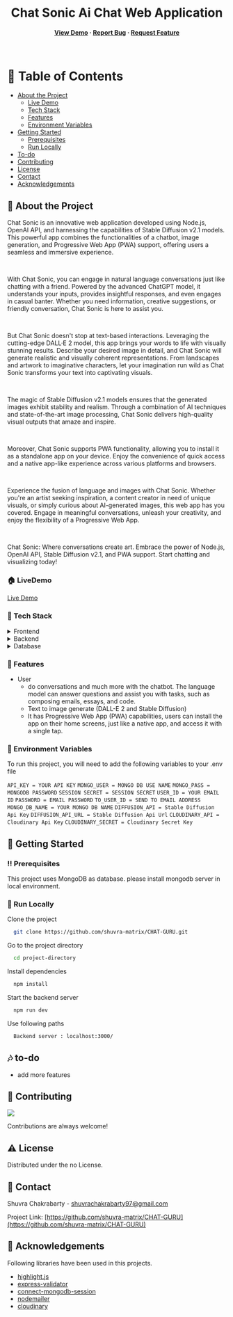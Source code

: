 <!--
Hey, thanks for using the awesome-readme-template template.
If you have any enhancements, then fork this project and create a pull request
or just open an issue with the label "enhancement".
Don't forget to give this project a star for additional support ;)
Maybe you can mention me or this repo in the acknowledgements too
-->
<div align="center">
  <h1>Chat Sonic Ai Chat Web Application</h1>
  
  
<!-- Badges -->

<h4>
    <a href="https://chat-sonic.onrender.com/">View Demo</a>
  <span> · </span>
    <a href="https://github.com/shuvra-matrix/CHAT-GURU/issues/">Report Bug</a>
  <span> · </span>
    <a href="https://github.com/shuvra-matrix/CHAT-GURU/issues/">Request Feature</a>
  </h4>
</div>

<br />

<!-- Table of Contents -->

# :notebook_with_decorative_cover: Table of Contents

- [About the Project](#star2-about-the-project)
  - [Live Demo](#house-livedemo)
  - [Tech Stack](#space_invader-tech-stack)
  - [Features](#dart-features)
  - [Environment Variables](#key-environment-variables)
- [Getting Started](#toolbox-getting-started)
  - [Prerequisites](#bangbang-prerequisites)
  - [Run Locally](#running-run-locally)
- [To-do](#notes-to-do)
- [Contributing](#wave-contributing)
- [License](#warning-license)
- [Contact](#handshake-contact)
- [Acknowledgements](#gem-acknowledgements)

<!-- About the Project -->

## :star2: About the Project

  <p>
    Chat Sonic is an innovative web application developed using Node.js, OpenAI API, and harnessing the capabilities of Stable Diffusion v2.1 models. This powerful app combines the functionalities of a chatbot, image generation, and Progressive Web App (PWA) support, offering users a seamless and immersive experience.
  </p>
  <br>
  <p>
    With Chat Sonic, you can engage in natural language conversations just like chatting with a friend. Powered by the advanced ChatGPT model, it understands your inputs, provides insightful responses, and even engages in casual banter. Whether you need information, creative suggestions, or friendly conversation, Chat Sonic is here to assist you.
  </p>
   <br>
  <p>
   But Chat Sonic doesn't stop at text-based interactions. Leveraging the cutting-edge DALL·E 2 model, this app brings your words to life with visually stunning results. Describe your desired image in detail, and Chat Sonic will generate realistic and visually coherent representations. From landscapes and artwork to imaginative characters, let your imagination run wild as Chat Sonic transforms your text into captivating visuals.
  </p>
   <br>
  <p>
   The magic of Stable Diffusion v2.1 models ensures that the generated images exhibit stability and realism. Through a combination of AI techniques and state-of-the-art image processing, Chat Sonic delivers high-quality visual outputs that amaze and inspire.
  </p>
   <br>
  <p>
    Moreover, Chat Sonic supports PWA functionality, allowing you to install it as a standalone app on your device. Enjoy the convenience of quick access and a native app-like experience across various platforms and browsers.
  </p>
   <br>
  <p>
   Experience the fusion of language and images with Chat Sonic. Whether you're an artist seeking inspiration, a content creator in need of unique visuals, or simply curious about AI-generated images, this web app has you covered. Engage in meaningful conversations, unleash your creativity, and enjoy the flexibility of a Progressive Web App.
  </p>
  <br>
  <p>
   Chat Sonic: Where conversations create art. Embrace the power of Node.js, OpenAI API, Stable Diffusion v2.1, and PWA support. Start chatting and visualizing today!
  </p>

<!--  live demo -->

### :house: LiveDemo

[Live Demo](https://chat-sonic.onrender.com/)

<!-- TechStack -->

### :space_invader: Tech Stack

<details>
  <summary>Frontend</summary>
  <ul>
    <li><a href="https://html.com/html5/">HTML 5</a></li>
    <li><a href="https://www.css3.com/">CSS 3</a></li>
    <li><a href="https://developer.mozilla.org/en-US/docs/Web/JavaScript">JavaScript</a></li>
    <li><a href="https://highlightjs.org/">highlight.js</a></li>
    <li><a href="https://nodemailer.com/about/">nodemailer</a></li>
  </ul>
</details>

<details>
  <summary>Backend</summary>
  <ul>
    <li><a href="https://www.nodejs.org">Node.js</a></li>
    <li><a href="https://www.expressjs.com/">Express.js</a></li>
    <li><a href="https://mongoosejs.com/">Mongoos</a></li>
    <li><a href="https://www.npmjs.com/package/express-session">Express-session</a></li>
    <li><a href="https://console.cloudinary.com/">Cloudinary</a></li>
    <li><a href="https://github.com/Stability-AI/stablediffusion">stable-diffusion-2-1</a></li>
  </ul>
</details>

<details>
<summary>Database</summary>
  <ul>
    <li><a href="https://www.mongodb.com/">MongoDB</a></li>
  </ul>
</details>

<!-- Features -->

### :dart: Features

- User
  - do conversations and much more with the chatbot. The language model can answer questions and assist you with tasks, such as composing emails, essays, and code.
  - Text to image generate (DALL-E 2 and Stable Diffusion)
  - It has Progressive Web App (PWA) capabilities, users can install the app on their home screens, just like a native app, and access it with a single tap.

<!-- Env Variables -->

### :key: Environment Variables

To run this project, you will need to add the following variables to your .env file

`API_KEY = YOUR API KEY`
`MONGO_USER = MONGO DB USE NAME`
`MONGO_PASS = MONGODB PASSWORD`
`SESSION SECRET = SESSION SECRET`
`USER_ID = YOUR EMAIL ID`
`PASSWORD = EMAIL PASSWORD`
`TO_USER_ID = SEND TO EMAIL ADDRESS`
`MONGO_DB_NAME = YOUR MONGO DB NAME`
`DIFFUSION_API = Stable Diffusion Api Key`
`DIFFUSION_API_URL = Stable Diffusion Api Url`
`CLOUDINARY_API = Cloudinary Api Key`
`CLOUDINARY_SECRET = Cloudinary Secret Key`

<!-- Getting Started -->

## :toolbox: Getting Started

<!-- Prerequisites -->

### :bangbang: Prerequisites

This project uses MongoDB as database. please install mongodb server in local environment.

<!-- Run Locally -->

### :running: Run Locally

Clone the project

```bash
  git clone https://github.com/shuvra-matrix/CHAT-GURU.git
```

Go to the project directory

```bash
  cd project-directory
```

Install dependencies

```bash
  npm install
```

Start the backend server

```bash
  npm run dev
```

Use following paths

```bash
  Backend server : localhost:3000/

```

<!-- To Do -->

## :notes: to-do

  <ul>
  <li> add more features </li>
  </ul>

<!-- Contributing -->

## :wave: Contributing

<a href="https://github.com/shuvra-matrix/CHAT-GURU/graphs/contributors">
  <img src="https://contrib.rocks/image?repo=shuvra-matrix/CHAT-GURU" />
</a>

Contributions are always welcome!

<!-- License -->

## :warning: License

Distributed under the no License.

<!-- Contact -->

## :handshake: Contact

Shuvra Chakrabarty - <shuvrachakrabarty97@gmail.com>

Project Link: [https://github.com/shuvra-matrix/CHAT-GURU](https://github.com/shuvra-matrix/CHAT-GURU)

<!-- Acknowledgments -->

## :gem: Acknowledgements

Following libraries have been used in this projects.

- [highlight.js](https://highlightjs.org/)
- [express-validator](https://express-validator.github.io/docs/)
- [connect-mongodb-session](https://www.npmjs.com/package/connect-mongodb-session)
- [nodemailer](https://nodemailer.com/about/)
- [cloudinary](https://www.npmjs.com/package/cloudinary)
